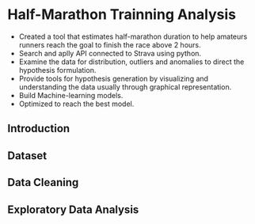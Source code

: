 # Half-Marathon Trainning Analysis
* Created a tool that estimates half-marathon duration to help amateurs runners reach the goal to finish the race above 2 hours.
* Search and aplly API connected to Strava using python.
* Examine the data for distribution, outliers and anomalies to direct the hypothesis formulation.
* Provide tools for hypothesis generation by visualizing and understanding the data usually through graphical representation.
* Build Machine-learning models.
* Optimized to reach the best model. 

## Introduction

## Dataset

## Data Cleaning

## Exploratory Data Analysis
